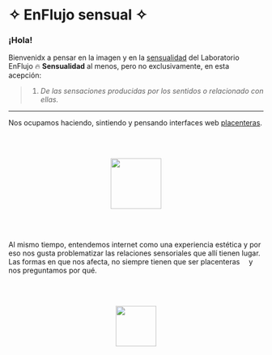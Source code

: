 # ✧ EnFlujo sensual ✧

### ¡Hola!

Bienvenidx a pensar en la imagen y en la [sensualidad](https://www.google.com/search?q=sensual&oq=sensual&aqs=chrome.0.69i59l3j0i67j0i67i433j69i60l3.2825j0j4&sourceid=chrome&ie=UTF-8 'Sensualidad') del Laboratorio EnFlujo 🔥
**Sensualidad** al menos, pero no exclusivamente, en esta acepción:

> 1. _De las sensaciones producidas por los sentidos o relacionado con ellas._

---

Nos ocupamos haciendo, sintiendo y pensando interfaces web [placenteras](https://dle.rae.es/placer 'Placer').

<br />
<br />
<p align="center">
<img src="https://media.giphy.com/media/gX8F8kMRTx44M/giphy.gif" width="100" />
</p>
<br />
<br />

Al mismo tiempo, entendemos internet como una experiencia estética y por eso nos gusta problematizar las relaciones sensoriales que allí tienen lugar. Las formas en que nos afecta, no siempre tienen que ser placenteras <img src="https://emojis.slackmojis.com/emojis/images/1643514276/2453/alert.gif?1643514276" width="10"/> y nos preguntamos por qué.

<br />
<br />
<p align="center">
<img src="https://emojis.slackmojis.com/emojis/images/1643514897/9116/excuseme.gif?1643514897" width="80"/> 
</p>
<br />
<br />
